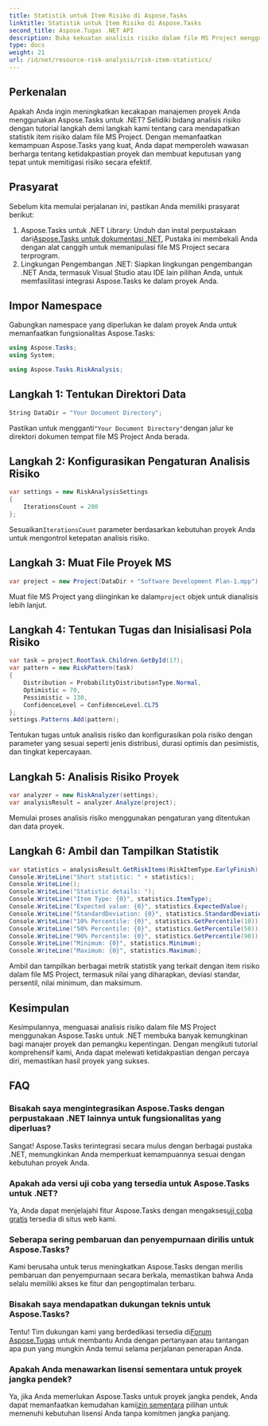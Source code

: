 ```yaml
---
title: Statistik untuk Item Risiko di Aspose.Tasks
linktitle: Statistik untuk Item Risiko di Aspose.Tasks
second_title: Aspose.Tugas .NET API
description: Buka kekuatan analisis risiko dalam file MS Project menggunakan Aspose.Tasks untuk .NET. Dapatkan wawasan, mitigasi ketidakpastian, dan dorong kesuksesan proyek dengan mudah.
type: docs
weight: 21
url: /id/net/resource-risk-analysis/risk-item-statistics/
---
```

## Perkenalan
Apakah Anda ingin meningkatkan kecakapan manajemen proyek Anda menggunakan Aspose.Tasks untuk .NET? Selidiki bidang analisis risiko dengan tutorial langkah demi langkah kami tentang cara mendapatkan statistik item risiko dalam file MS Project. Dengan memanfaatkan kemampuan Aspose.Tasks yang kuat, Anda dapat memperoleh wawasan berharga tentang ketidakpastian proyek dan membuat keputusan yang tepat untuk memitigasi risiko secara efektif.
## Prasyarat
Sebelum kita memulai perjalanan ini, pastikan Anda memiliki prasyarat berikut:
1.  Aspose.Tasks untuk .NET Library: Unduh dan instal perpustakaan dari[Aspose.Tasks untuk dokumentasi .NET](https://reference.aspose.com/tasks/net/), Pustaka ini membekali Anda dengan alat canggih untuk memanipulasi file MS Project secara terprogram.
2. Lingkungan Pengembangan .NET: Siapkan lingkungan pengembangan .NET Anda, termasuk Visual Studio atau IDE lain pilihan Anda, untuk memfasilitasi integrasi Aspose.Tasks ke dalam proyek Anda.

## Impor Namespace
Gabungkan namespace yang diperlukan ke dalam proyek Anda untuk memanfaatkan fungsionalitas Aspose.Tasks:
```csharp
using Aspose.Tasks;
using System;

using Aspose.Tasks.RiskAnalysis;
```

## Langkah 1: Tentukan Direktori Data
```csharp
String DataDir = "Your Document Directory";
```
 Pastikan untuk mengganti`"Your Document Directory"`dengan jalur ke direktori dokumen tempat file MS Project Anda berada.
## Langkah 2: Konfigurasikan Pengaturan Analisis Risiko
```csharp
var settings = new RiskAnalysisSettings
{
    IterationsCount = 200
};
```
 Sesuaikan`IterationsCount` parameter berdasarkan kebutuhan proyek Anda untuk mengontrol ketepatan analisis risiko.
## Langkah 3: Muat File Proyek MS
```csharp
var project = new Project(DataDir + "Software Development Plan-1.mpp");
```
 Muat file MS Project yang diinginkan ke dalam`project` objek untuk dianalisis lebih lanjut.
## Langkah 4: Tentukan Tugas dan Inisialisasi Pola Risiko
```csharp
var task = project.RootTask.Children.GetById(17);
var pattern = new RiskPattern(task)
{
    Distribution = ProbabilityDistributionType.Normal,
    Optimistic = 70,
    Pessimistic = 130,
    ConfidenceLevel = ConfidenceLevel.CL75
};
settings.Patterns.Add(pattern);
```
Tentukan tugas untuk analisis risiko dan konfigurasikan pola risiko dengan parameter yang sesuai seperti jenis distribusi, durasi optimis dan pesimistis, dan tingkat kepercayaan.
## Langkah 5: Analisis Risiko Proyek
```csharp
var analyzer = new RiskAnalyzer(settings);
var analysisResult = analyzer.Analyze(project);
```
Memulai proses analisis risiko menggunakan pengaturan yang ditentukan dan data proyek.
## Langkah 6: Ambil dan Tampilkan Statistik
```csharp
var statistics = analysisResult.GetRiskItems(RiskItemType.EarlyFinish).Get(project.RootTask);
Console.WriteLine("Short statistic: " + statistics);
Console.WriteLine();
Console.WriteLine("Statistic details: ");
Console.WriteLine("Item Type: {0}", statistics.ItemType);
Console.WriteLine("Expected value: {0}", statistics.ExpectedValue);
Console.WriteLine("StandardDeviation: {0}", statistics.StandardDeviation);
Console.WriteLine("10% Percentile: {0}", statistics.GetPercentile(10));
Console.WriteLine("50% Percentile: {0}", statistics.GetPercentile(50));
Console.WriteLine("90% Percentile: {0}", statistics.GetPercentile(90));
Console.WriteLine("Minimum: {0}", statistics.Minimum);
Console.WriteLine("Maximum: {0}", statistics.Maximum);
```
Ambil dan tampilkan berbagai metrik statistik yang terkait dengan item risiko dalam file MS Project, termasuk nilai yang diharapkan, deviasi standar, persentil, nilai minimum, dan maksimum.

## Kesimpulan
Kesimpulannya, menguasai analisis risiko dalam file MS Project menggunakan Aspose.Tasks untuk .NET membuka banyak kemungkinan bagi manajer proyek dan pemangku kepentingan. Dengan mengikuti tutorial komprehensif kami, Anda dapat melewati ketidakpastian dengan percaya diri, memastikan hasil proyek yang sukses.
## FAQ
### Bisakah saya mengintegrasikan Aspose.Tasks dengan perpustakaan .NET lainnya untuk fungsionalitas yang diperluas?
Sangat! Aspose.Tasks terintegrasi secara mulus dengan berbagai pustaka .NET, memungkinkan Anda memperkuat kemampuannya sesuai dengan kebutuhan proyek Anda.
### Apakah ada versi uji coba yang tersedia untuk Aspose.Tasks untuk .NET?
 Ya, Anda dapat menjelajahi fitur Aspose.Tasks dengan mengakses[uji coba gratis](https://releases.aspose.com/) tersedia di situs web kami.
### Seberapa sering pembaruan dan penyempurnaan dirilis untuk Aspose.Tasks?
Kami berusaha untuk terus meningkatkan Aspose.Tasks dengan merilis pembaruan dan penyempurnaan secara berkala, memastikan bahwa Anda selalu memiliki akses ke fitur dan pengoptimalan terbaru.
### Bisakah saya mendapatkan dukungan teknis untuk Aspose.Tasks?
Tentu! Tim dukungan kami yang berdedikasi tersedia di[Forum Aspose.Tugas](https://forum.aspose.com/c/tasks/15) untuk membantu Anda dengan pertanyaan atau tantangan apa pun yang mungkin Anda temui selama perjalanan penerapan Anda.
### Apakah Anda menawarkan lisensi sementara untuk proyek jangka pendek?
 Ya, jika Anda memerlukan Aspose.Tasks untuk proyek jangka pendek, Anda dapat memanfaatkan kemudahan kami[izin sementara](https://purchase.aspose.com/temporary-license/) pilihan untuk memenuhi kebutuhan lisensi Anda tanpa komitmen jangka panjang.